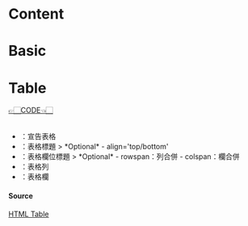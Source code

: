 # Content

# Basic

# Table
[👉🏻CODE👈🏻](https://github.com/vanikk06/Project/blob/master/HTML/Test2.html)

- <table></table>：宣告表格
- <caption></caption>：表格標題
  > *Optional*
    - align='top/bottom'
- <th></th>：表格欄位標題
  > *Optional*
    - rowspan：列合併
    - colspan：欄合併
- <tr></tr>：表格列
- <td></td>：表格欄

#### Source
[HTML Table](http://web.nchu.edu.tw/~jlu/cyut/html_table.html)
